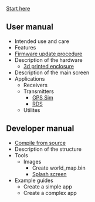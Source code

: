 [Start here](Home)
## User manual
* Intended use and care
* Features
* [Firmware update procedure](Update-firmware)
* Description of the hardware
   * [3d printed enclosure](H2-Enclosure)
* Description of the main screen
* Applications
   * Receivers
   * Transmitters
      * [GPS Sim](GPS-Sim)
      * [RDS](RDS)
   * Utilites
## Developer manual
* [Compile from source](Compile-firmware)
* Description of the structure
* Tools
   * Images
      * Create world_map.bin
      * [Splash screen](Splash-screen)
* Example guides
   * Create a simple app
   * Create a complex app